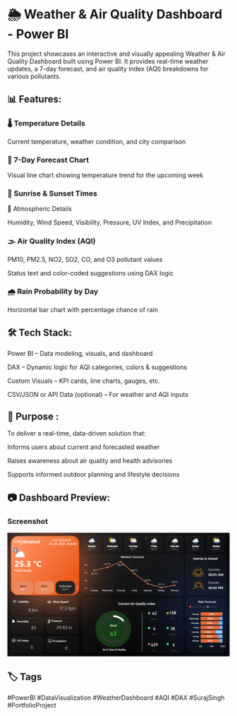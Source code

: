 # 🌦️ Weather & Air Quality Dashboard - Power BI
This project showcases an interactive and visually appealing Weather & Air Quality Dashboard built using Power BI. It provides real-time weather updates, a 7-day forecast, and air quality index (AQI) breakdowns for various pollutants.

## 📊 Features:
### 🌡️ Temperature Details

Current temperature, weather condition, and city comparison

### 📅 7-Day Forecast Chart

Visual line chart showing temperature trend for the upcoming week

### 🌇 Sunrise & Sunset Times

💨 Atmospheric Details

Humidity, Wind Speed, Visibility, Pressure, UV Index, and Precipitation

### 🌫️ Air Quality Index (AQI)

PM10, PM2.5, NO2, SO2, CO, and O3 pollutant values

Status text and color-coded suggestions using DAX logic

### 🌧️ Rain Probability by Day

Horizontal bar chart with percentage chance of rain

## 🛠️ Tech Stack:
Power BI – Data modeling, visuals, and dashboard

DAX – Dynamic logic for AQI categories, colors & suggestions

Custom Visuals – KPI cards, line charts, gauges, etc.

CSV/JSON or API Data (optional) – For weather and AQI inputs

## 📌 Purpose :
To deliver a real-time, data-driven solution that:

Informs users about current and forecasted weather

Raises awareness about air quality and health advisories

Supports informed outdoor planning and lifestyle decisions

## 📷 Dashboard Preview:

### Screenshot 

![Screenshot](https://github.com/infoabhishek2/PowerBi_Weather-Dashboard/blob/main/Dashboard_Image_Weather_Report.png)

## 🏷️ Tags
#PowerBI #DataVisualization #WeatherDashboard #AQI #DAX #SurajSingh #PortfolioProject
